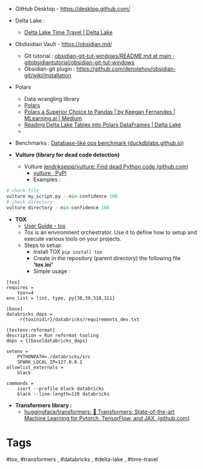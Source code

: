 - GitHub Desktop - https://desktop.github.com/
- Delta Lake :
	- [Delta Lake Time Travel | Delta Lake](https://delta.io/blog/2023-02-01-delta-lake-time-travel/)
- Obdisidian Vault - https://obsidian.md/
	- Git tutorial : [obsidian-git-tut-windows/README.md at main · gitobsidiantutorial/obsidian-git-tut-windows](https://github.com/gitobsidiantutorial/obsidian-git-tut-windows/blob/main/README.md)
	- Obsidian-git plugin : https://github.com/denolehov/obsidian-git/wiki/Installation
- Polars
	- Data wrangling library
	- [Polars](https://docs.pola.rs/)
	- [Polars a Superior Choice to Pandas | by Keegan Fernandes | MLearning.ai | Medium](https://medium.com/mlearning-ai/polars-a-superior-choice-to-pandas-1ab310f8de52)
	- [Reading Delta Lake Tables into Polars DataFrames | Delta Lake](https://delta.io/blog/2022-12-22-reading-delta-lake-tables-polars-dataframe/)
	- 
- Benchmarks :
		[Database-like ops benchmark (duckdblabs.github.io)](https://duckdblabs.github.io/db-benchmark/)

- **Vulture (library for dead code detection)**
	- Vulture [jendrikseipp/vulture: Find dead Python code (github.com)](https://github.com/jendrikseipp/vulture)
		- [vulture · PyPI](https://pypi.org/project/vulture/)
		- Examples :

```python
# check file
vulture my_script.py --min-confidence 100
# check directory
vulture directory --min-confidence 100
```

- **TOX**
	- [User Guide - tox](https://tox.wiki/en/4.12.1/user_guide.html)
	- Tox is an environment orchestrator. Use it to define how to setup and execute various tools on your projects.
	- Steps to setup:
		- Install TOX ```pip install tox```
		- Create in the repository (parent directory) the following file **'tox.ini'**
		- Simple usage :
		
```
[tox]  
requires =  
    tox>=4  
env_list = lint, type, py{38,39,310,311}  
  
[base]  
databricks_deps =  
    -r{toxinidir}/databricks/requirements_dev.txt  
  
[testenv:reformat]  
description = Run reformat tooling  
deps = {[base]databricks_deps}  
  
setenv =  
    PYTHONPATH=./databricks/src  
    SPARK_LOCAL_IP=127.0.0.1  
allowlist_externals =  
    black  
  
commands =  
    isort --profile black databricks  
    black --line-length=120 databricks
```

- **Transformers library :**
	- [huggingface/transformers: 🤗 Transformers: State-of-the-art Machine Learning for Pytorch, TensorFlow, and JAX. (github.com)](https://github.com/huggingface/transformers)
# Tags
#tox, #transformers , #databricks , #delta-lake , #time-travel 